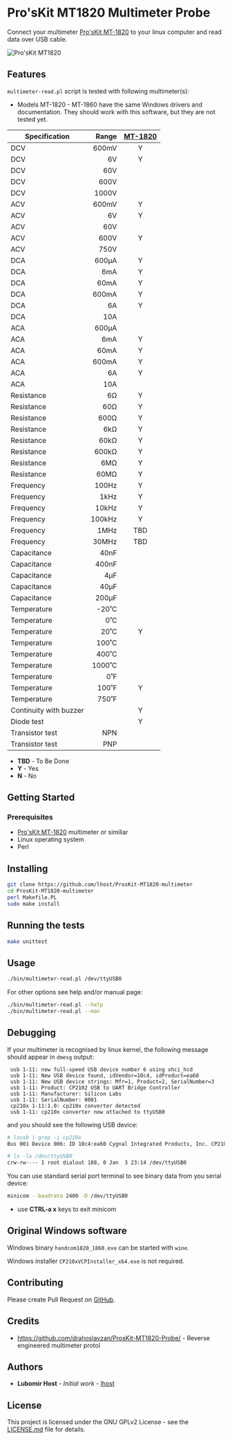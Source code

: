 # Pro'sKit MT1820 Multimeter Probe

Connect your multimeter [Pro'sKit MT-1820](https://www.prokits.com.tw/Product/MT-1820/) to your linux computer and read data over USB cable.

![Pro'sKit MT1820](https://ref.prokits.com.tw/ProductPic/MT-1820/1/20180531174031219179.jpg)

## Features

`multimeter-read.pl` script is tested with following multimeter(s):

- Models MT-1820 - MT-1860 have the same Windows drivers and documentation. They should work with this software, but they are not tested yet.

| Specification	| Range	| [MT-1820](https://www.prokits.com.tw/Product/MT-1820/)	|
|---			|---:	|:---:		|
| DCV			| 600mV	| Y			|
| DCV			| 6V	| Y			|
| DCV			| 60V	| 			|
| DCV			| 600V	| 			|
| DCV			| 1000V	| 			|
| ACV			| 600mV	| Y			|
| ACV			| 6V	| Y			|
| ACV			| 60V	| 			|
| ACV			| 600V	| Y			|
| ACV			| 750V	| 			|
| DCA			| 600μA	| Y			|
| DCA			| 6mA	| Y			|
| DCA			| 60mA	| Y			|
| DCA			| 600mA	| Y			|
| DCA			| 6A	| Y			|
| DCA			| 10A	|  			|
| ACA			| 600μA	|  			|
| ACA			| 6mA	| Y			|
| ACA			| 60mA	| Y			|
| ACA			| 600mA	| Y			|
| ACA			| 6A	| Y			|
| ACA			| 10A	|  			|
| Resistance	| 6Ω	| Y			|
| Resistance	| 60Ω	| Y			|
| Resistance	| 600Ω	| Y			|
| Resistance	| 6kΩ	| Y			|
| Resistance	| 60kΩ	| Y			|
| Resistance	| 600kΩ	| Y			|
| Resistance	| 6MΩ	| Y			|
| Resistance	| 60MΩ	| Y			|
| Frequency		| 100Hz	| Y			|
| Frequency		| 1kHz	| Y			|
| Frequency		| 10kHz	| Y			|
| Frequency		| 100kHz	| Y			|
| Frequency		| 1MHz		| TBD		|
| Frequency		| 30MHz		| TBD		|
| Capacitance	| 40nF		| 			|
| Capacitance	| 400nF		| 			|
| Capacitance	| 4μF		| 			|
| Capacitance	| 40μF		| 			|
| Capacitance	| 200μF		| 			|
| Temperature	| -20˚C		| 			|
| Temperature	| 0˚C		| 			|
| Temperature	| 20˚C		| Y			|
| Temperature	| 100˚C		| 			|
| Temperature	| 400˚C		| 			|
| Temperature	| 1000˚C	| 			|
| Temperature	| 0˚F		| 			|
| Temperature	| 100˚F		| Y			|
| Temperature	| 750˚F		| 			|
| Continuity with buzzer|	| Y			|
| Diode test		| 		| Y			|
| Transistor test	| NPN	| 			|
| Transistor test	| PNP	| 			|


- **TBD** - To Be Done
- **Y** - Yes
- **N** - No

## Getting Started

### Prerequisites

- [Pro'sKit MT-1820](https://www.prokits.com.tw/Product/MT-1820/) multimeter or similiar
- Linux operating system
- Perl

## Installing

```bash
git clone https://github.com/lhost/ProsKit-MT1820-multimeter
cd ProsKit-MT1820-multimeter
perl Makefile.PL
sudo make install
```

## Running the tests

```bash
make unittest
```

## Usage

```bash
./bin/multimeter-read.pl /dev/ttyUSB0
```

For other options see help and/or manual page:

```bash
./bin/multimeter-read.pl --help
./bin/multimeter-read.pl --man
```


## Debugging

If your multimeter is recognised by linux kernel, the following message should appear in `dmesg` output:

     usb 1-11: new full-speed USB device number 6 using xhci_hcd
     usb 1-11: New USB device found, idVendor=10c4, idProduct=ea60
     usb 1-11: New USB device strings: Mfr=1, Product=2, SerialNumber=3
     usb 1-11: Product: CP2102 USB to UART Bridge Controller
     usb 1-11: Manufacturer: Silicon Labs
     usb 1-11: SerialNumber: 0001
     cp210x 1-11:1.0: cp210x converter detected
     usb 1-11: cp210x converter now attached to ttyUSB0

and you should see the following USB device:

```bash
# lsusb | grep -i cp210x
Bus 001 Device 006: ID 10c4:ea60 Cygnal Integrated Products, Inc. CP210x UART Bridge / myAVR mySmartUSB light

# ls -la /dev/ttyUSB0
crw-rw---- 1 root dialout 188, 0 Jan  3 23:14 /dev/ttyUSB0
```
You can use standard serial port terminal to see binary data from you serial device:

```bash
minicom --baudrate 2400 -D /dev/ttyUSB0
```
- use **CTRL-a x** keys to exit minicom

## Original Windows software

Windows binary `handcom1820_1860.exe` can be started with `wine`.

Windows installer `CP210xVCPInstaller_x64.exe` is not required.

## Contributing

Please create Pull Request on [GitHub](https://github.com/lhost/ProsKit-MT1820-multimeter).

## Credits

- https://github.com/drahoslavzan/ProsKit-MT1820-Probe/ - Reverse engineered multimeter protol

## Authors

* **Lubomir Host** - *Initial work* - [lhost](https://github.com/lhost)

## License

This project is licensed under the GNU GPLv2 License - see the [LICENSE.md](LICENSE.md) file for details.
